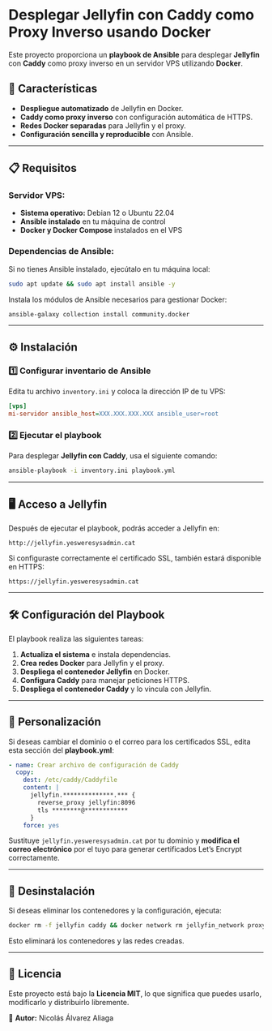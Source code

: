 # Desplegar Jellyfin con Caddy como Proxy Inverso usando Docker

Este proyecto proporciona un **playbook de Ansible** para desplegar **Jellyfin** con **Caddy** como proxy inverso en un servidor VPS utilizando **Docker**.

## 🚀 Características
- **Despliegue automatizado** de Jellyfin en Docker.
- **Caddy como proxy inverso** con configuración automática de HTTPS.
- **Redes Docker separadas** para Jellyfin y el proxy.
- **Configuración sencilla y reproducible** con Ansible.

---

## 📋 Requisitos
### Servidor VPS:
- **Sistema operativo:** Debian 12 o Ubuntu 22.04
- **Ansible instalado** en tu máquina de control
- **Docker y Docker Compose** instalados en el VPS

### Dependencias de Ansible:
Si no tienes Ansible instalado, ejecútalo en tu máquina local:
```bash
sudo apt update && sudo apt install ansible -y
```

Instala los módulos de Ansible necesarios para gestionar Docker:
```bash
ansible-galaxy collection install community.docker
```

---

## ⚙️ Instalación
### 1️⃣ Configurar inventario de Ansible
Edita tu archivo `inventory.ini` y coloca la dirección IP de tu VPS:
```ini
[vps]
mi-servidor ansible_host=XXX.XXX.XXX.XXX ansible_user=root
```

### 2️⃣ Ejecutar el playbook
Para desplegar **Jellyfin con Caddy**, usa el siguiente comando:
```bash
ansible-playbook -i inventory.ini playbook.yml
```

---

## 🖥️ Acceso a Jellyfin
Después de ejecutar el playbook, podrás acceder a Jellyfin en:
```
http://jellyfin.yesweresysadmin.cat
```
Si configuraste correctamente el certificado SSL, también estará disponible en HTTPS:
```
https://jellyfin.yesweresysadmin.cat
```

---

## 🛠️ Configuración del Playbook
El playbook realiza las siguientes tareas:
1. **Actualiza el sistema** e instala dependencias.
2. **Crea redes Docker** para Jellyfin y el proxy.
3. **Despliega el contenedor Jellyfin** en Docker.
4. **Configura Caddy** para manejar peticiones HTTPS.
5. **Despliega el contenedor Caddy** y lo vincula con Jellyfin.

---

## 📝 Personalización
Si deseas cambiar el dominio o el correo para los certificados SSL, edita esta sección del **playbook.yml**:
```yaml
- name: Crear archivo de configuración de Caddy
  copy:
    dest: /etc/caddy/Caddyfile
    content: |
      jellyfin.**************.*** {
        reverse_proxy jellyfin:8096
        tls ********@************
      }
    force: yes
```
Sustituye `jellyfin.yesweresysadmin.cat` por tu dominio y **modifica el correo electrónico** por el tuyo para generar certificados Let’s Encrypt correctamente.

---

## 🛑 Desinstalación
Si deseas eliminar los contenedores y la configuración, ejecuta:
```bash
docker rm -f jellyfin caddy && docker network rm jellyfin_network proxy_network
```
Esto eliminará los contenedores y las redes creadas.

---

## 📜 Licencia
Este proyecto está bajo la **Licencia MIT**, lo que significa que puedes usarlo, modificarlo y distribuirlo libremente.

📌 **Autor:** Nicolás Álvarez Aliaga

